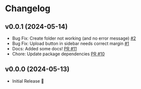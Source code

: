 # Changelog

## v0.0.1 (2024-05-14)

- Bug Fix: Create folder not working (and no error message) [#2](https://github.com/elwood-software/elwood/issues/2)
- Bug Fix: Upload button in sidebar needs correct margin [#1](https://github.com/elwood-software/elwood/issues/1)
- Docs: Added some docs! [PR #11](https://github.com/elwood-software/elwood/pull/11)
- Chore: Update package dependencies [PR #10](https://github.com/elwood-software/elwood/pull/10)

## v0.0.0 (2024-05-13)

- Initial Release 🎊
